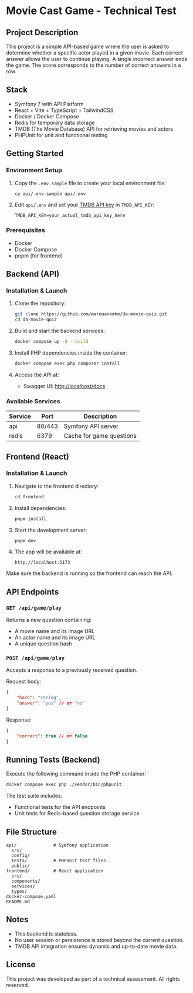 # Movie Cast Game - Technical Test

## Project Description

This project is a simple API-based game where the user is asked to determine whether a specific actor played in a given movie. Each correct answer allows the user to continue playing. A single incorrect answer ends the game. The score corresponds to the number of correct answers in a row.

## Stack

-   Symfony 7 with API Platform
-   React + Vite + TypeScript + TailwindCSS
-   Docker / Docker Compose
-   Redis for temporary data storage
-   TMDB (The Movie Database) API for retrieving movies and actors
-   PHPUnit for unit and functional testing

## Getting Started

### Environment Setup

1. Copy the `.env.sample` file to create your local environment file:

    ```bash
    cp api/.env.sample api/.env
    ```

2. Edit `api/.env` and set your [TMDB API key](https://www.themoviedb.org/settings/api) in `TMDB_API_KEY`:

    ```dotenv
    TMDB_API_KEY=your_actual_tmdb_api_key_here
    ```

### Prerequisites

-   Docker
-   Docker Compose
-   pnpm (for frontend)

## Backend (API)

### Installation & Launch

1. Clone the repository:

    ```bash
    git clone https://github.com/marouanemkm/da-movie-quiz.git
    cd da-movie-quiz
    ```

2. Build and start the backend services:

    ```bash
    docker compose up -d --build
    ```

3. Install PHP dependencies inside the container:

    ```bash
    docker compose exec php composer install
    ```

4. Access the API at:

    - Swagger UI: [http://localhost/docs](http://localhost/docs)

### Available Services

| Service | Port   | Description              |
| ------- | ------ | ------------------------ |
| api     | 80/443 | Symfony API server       |
| redis   | 6379   | Cache for game questions |

## Frontend (React)

### Installation & Launch

1. Navigate to the frontend directory:

    ```bash
    cd frontend
    ```

2. Install dependencies:

    ```bash
    pnpm install
    ```

3. Start the development server:

    ```bash
    pnpm dev
    ```

4. The app will be available at:

    ```
    http://localhost:5173
    ```

Make sure the backend is running so the frontend can reach the API.

## API Endpoints

### `GET /api/game/play`

Returns a new question containing:

-   A movie name and its image URL
-   An actor name and its image URL
-   A unique question hash

### `POST /api/game/play`

Accepts a response to a previously received question.

Request body:

```json
{
    "hash": "string",
    "answer": "yes" // or "no"
}
```

Response:

```json
{
    "correct": true // or false
}
```

## Running Tests (Backend)

Execute the following command inside the PHP container:

```bash
docker compose exec php ./vendor/bin/phpunit
```

The test suite includes:

-   Functional tests for the API endpoints
-   Unit tests for Redis-based question storage service

## File Structure

```
api/              # Symfony application
  src/
  config/
  tests/          # PHPUnit test files
  public/
frontend/         # React application
  src/
  components/
  services/
  types/
docker-compose.yaml
README.md
```

## Notes

-   This backend is stateless.
-   No user session or persistence is stored beyond the current question.
-   TMDB API integration ensures dynamic and up-to-date movie data.

## License

This project was developed as part of a technical assessment. All rights reserved.

```

```
